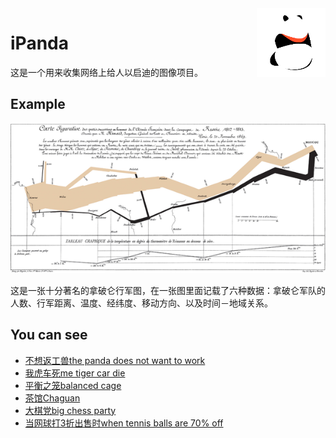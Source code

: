 <img src="logo/panda.png" align="right" height="110"/>

# iPanda

这是一个用来收集网络上给人以启迪的图像项目。

## Example

![famous map](main_page.png)

这是一张十分著名的拿破仑行军图，在一张图里面记载了六种数据：拿破仑军队的人数、行军距离、温度、经纬度、移动方向、以及时间－地域关系。

## You can see

* [不想返工兽the panda does not want to work](/the_work_panda_story)
* [我虎车死me tiger car die](/the_cat_open_the_car)
* [平衡之笼balanced cage](/balanced_cage)
* [茶馆Chaguan](/Chaguan)
* [大棋党big chess party](/big_chess_party)
* [当网球打3折出售时when tennis balls are 70% off](/when_tennis_balls_are_seventy_percent_off)
